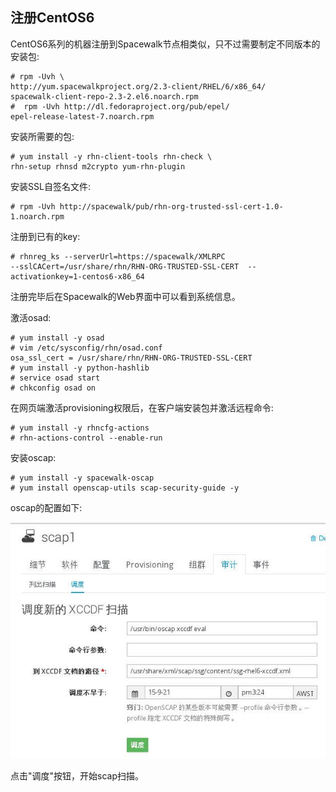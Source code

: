## 注册CentOS6
CentOS6系列的机器注册到Spacewalk节点相类似，只不过需要制定不同版本的安装包:    

```
# rpm -Uvh \
http://yum.spacewalkproject.org/2.3-client/RHEL/6/x86_64/
spacewalk-client-repo-2.3-2.el6.noarch.rpm
#  rpm -Uvh http://dl.fedoraproject.org/pub/epel/
epel-release-latest-7.noarch.rpm
```

安装所需要的包:    

```
# yum install -y rhn-client-tools rhn-check \ 
rhn-setup rhnsd m2crypto yum-rhn-plugin
```

安装SSL自签名文件:    

```
# rpm -Uvh http://spacewalk/pub/rhn-org-trusted-ssl-cert-1.0-1.noarch.rpm
```

注册到已有的key:    

```
# rhnreg_ks --serverUrl=https://spacewalk/XMLRPC
--sslCACert=/usr/share/rhn/RHN-ORG-TRUSTED-SSL-CERT  --activationkey=1-centos6-x86_64
```

注册完毕后在Spacewalk的Web界面中可以看到系统信息。     

激活osad:    

```
# yum install -y osad
# vim /etc/sysconfig/rhn/osad.conf
osa_ssl_cert = /usr/share/rhn/RHN-ORG-TRUSTED-SSL-CERT
# yum install -y python-hashlib
# service osad start
# chkconfig osad on
```

在网页端激活provisioning权限后，在客户端安装包并激活远程命令:    

```
# yum install -y rhncfg-actions
# rhn-actions-control --enable-run
```

安装oscap:    

```
# yum install -y spacewalk-oscap
# yum install openscap-utils scap-security-guide -y
```

oscap的配置如下:    

![/images/2015_09_21_15_24_49_620x465.jpg](/images/2015_09_21_15_24_49_620x465.jpg)    

点击"调度"按钮，开始scap扫描。    
